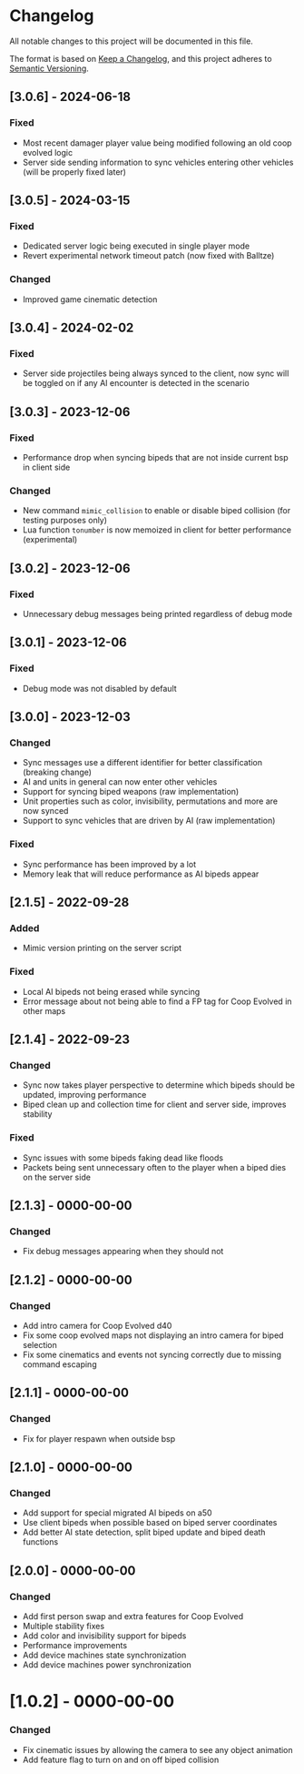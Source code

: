 # Changelog
All notable changes to this project will be documented in this file.

The format is based on [Keep a Changelog](https://keepachangelog.com/en/1.0.0/),
and this project adheres to [Semantic Versioning](https://semver.org/spec/v2.0.0.html).

## [3.0.6] - 2024-06-18
### Fixed
- Most recent damager player value being modified following an old coop evolved logic
- Server side sending information to sync vehicles entering other vehicles (will be properly fixed later)

## [3.0.5] - 2024-03-15
### Fixed
- Dedicated server logic being executed in single player mode
- Revert experimental network timeout patch (now fixed with Balltze)

### Changed
- Improved game cinematic detection

## [3.0.4] - 2024-02-02
### Fixed
- Server side projectiles being always synced to the client, now sync will be toggled on if any AI encounter is detected in the scenario

## [3.0.3] - 2023-12-06
### Fixed
- Performance drop when syncing bipeds that are not inside current bsp in client side

### Changed
- New command `mimic_collision` to enable or disable biped collision (for testing purposes only)
- Lua function `tonumber` is now memoized in client for better performance (experimental)

## [3.0.2] - 2023-12-06
### Fixed
- Unnecessary debug messages being printed regardless of debug mode

## [3.0.1] - 2023-12-06
### Fixed
- Debug mode was not disabled by default

## [3.0.0] - 2023-12-03
### Changed
- Sync messages use a different identifier for better classification (breaking change)
- AI and units in general can now enter other vehicles
- Support for syncing biped weapons (raw implementation)
- Unit properties such as color, invisibility, permutations and more are now synced
- Support to sync vehicles that are driven by AI (raw implementation)

### Fixed
- Sync performance has been improved by a lot
- Memory leak that will reduce performance as AI bipeds appear

## [2.1.5] - 2022-09-28
### Added
- Mimic version printing on the server script
### Fixed
- Local AI bipeds not being erased while syncing
- Error message about not being able to find a FP tag for Coop Evolved in other maps

## [2.1.4] - 2022-09-23
### Changed
- Sync now takes player perspective to determine which bipeds should be updated, improving performance
- Biped clean up and collection time for client and server side, improves stability
### Fixed
- Sync issues with some bipeds faking dead like floods
- Packets being sent unnecessary often to the player when a biped dies on the server side

## [2.1.3] - 0000-00-00
### Changed
- Fix debug messages appearing when they should not

## [2.1.2] - 0000-00-00
### Changed
- Add intro camera for Coop Evolved d40
- Fix some coop evolved maps not displaying an intro camera for biped selection
- Fix some cinematics and events not syncing correctly due to missing command escaping

## [2.1.1] - 0000-00-00
### Changed
- Fix for player respawn when outside bsp

## [2.1.0] - 0000-00-00
### Changed
- Add support for special migrated AI bipeds on a50
- Use client bipeds when possible based on biped server coordinates
- Add better AI state detection, split biped update and biped death functions

## [2.0.0] - 0000-00-00
### Changed
- Add first person swap and extra features for Coop Evolved
- Multiple stability fixes
- Add color and invisibility support for bipeds
- Performance improvements
- Add device machines state synchronization
- Add device machines power synchronization

# [1.0.2] - 0000-00-00
### Changed
- Fix cinematic issues by allowing the camera to see any object animation
- Add feature flag to turn on and on off biped collision